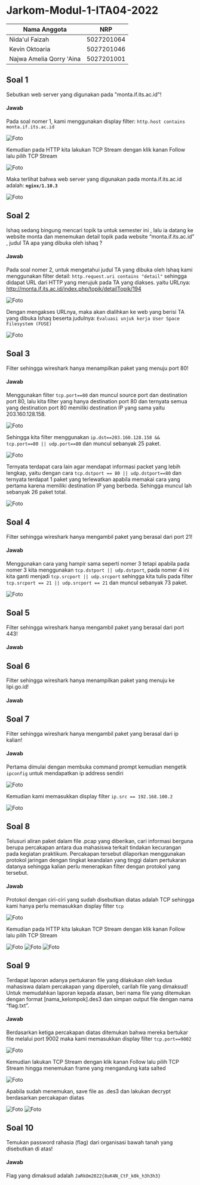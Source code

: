 # Jarkom-Modul-1-ITA04-2022
Nama Anggota | NRP
------------------- | --------------		
Nida'ul Faizah | 5027201064
Kevin Oktoaria | 5027201046
Najwa Amelia Qorry 'Aina | 5027201001

## Soal 1
Sebutkan web server yang digunakan pada "monta.if.its.ac.id"! 

#### Jawab
Pada soal nomer 1, kami menggunakan display filter: `http.host contains monta.if.its.ac.id`

![Foto](./img/soal1_1.png)

Kemudian pada HTTP kita lakukan TCP Stream dengan klik kanan Follow lalu pilih TCP Stream

![Foto](./img/soal1_2.png)

Maka terlihat bahwa web server yang digunakan pada monta.if.its.ac.id adalah: **`nginx/1.10.3`**

![Foto](./img/soal1_3.png)

## Soal 2
Ishaq sedang bingung mencari topik ta untuk semester ini , lalu ia datang ke website monta dan menemukan detail topik pada website “monta.if.its.ac.id” , judul TA apa yang dibuka oleh ishaq ?

#### Jawab
Pada soal nomer 2, untuk mengetahui judul TA yang dibuka oleh Ishaq kami menggunakan filter detail: `http.request.uri contains "detail"` sehingga didapat URL dari HTTP yang merujuk pada TA yang diakses. yaitu URLnya: http://monta.if.its.ac.id/index.php/topik/detailTopik/194

![Foto](./img/soal2_1.PNG)

Dengan mengakses URLnya, maka akan dialihkan ke web yang berisi TA yang dibuka Ishaq beserta judulnya: `Evaluasi unjuk kerja User Space Filesystem (FUSE)`

![Foto](./img/soal2_2.PNG)

## Soal 3
Filter sehingga wireshark hanya menampilkan paket yang menuju port 80! 

#### Jawab
Menggunakan filter `tcp.port==80` dan muncul source port dan destination port 80, lalu kita filter yang hanya destination port 80 dan ternyata semua yang destination port 80 memiliki destination IP yang sama yaitu 203.160.128.158.

![Foto](./img/soal3_1.PNG)

Sehingga kita filter menggunakan `ip.dst==203.160.128.158 && tcp.port==80 || udp.port==80` dan muncul sebanyak 25 paket.

![Foto](./img/soal3_2.PNG)

Ternyata terdapat cara lain agar mendapat informasi packet yang lebih lengkap, yaitu dengan cara `tcp.dstport == 80 || udp.dstport==80` dan ternyata terdapat 1 paket yang terlewatkan apabila memakai cara yang pertama karena memiliki destination IP yang berbeda. Sehingga muncul lah sebanyak 26 paket total.

![Foto](./img/soal3_3.PNG)

## Soal 4
Filter sehingga wireshark hanya mengambil paket yang berasal dari port 21!

#### Jawab
Menggunakan cara yang hampir sama seperti nomer 3 tetapi apabila pada nomer 3 kita menggunakan `tcp.dstport || udp.dstport`, pada nomer 4 ini kita ganti menjadi `tcp.srcport || udp.srcport` sehingga kita tulis pada filter `tcp.srcport == 21 || udp.srcport == 21` dan muncul sebanyak 73 paket.

![Foto](./img/soal4_1.PNG)

## Soal 5
Filter sehingga wireshark hanya mengambil paket yang berasal dari port 443!

#### Jawab


## Soal 6
Filter sehingga wireshark hanya menampilkan paket yang menuju ke lipi.go.id!

#### Jawab


## Soal 7
Filter sehingga wireshark hanya mengambil paket yang berasal dari ip kalian!

#### Jawab
Pertama dimulai dengan membuka command prompt kemudian mengetik `ipconfig` untuk mendapatkan ip address sendiri

![Foto](./img/soal7_1.png)

Kemudian kami memasukkan display filter `ip.src == 192.168.100.2`

![Foto](./img/soal7_2.png)

## Soal 8
Telusuri aliran paket dalam file .pcap yang diberikan, cari informasi berguna berupa percakapan antara dua mahasiswa terkait tindakan kecurangan pada kegiatan praktikum. Percakapan tersebut dilaporkan menggunakan protokol jaringan dengan tingkat keandalan yang tinggi dalam pertukaran datanya sehingga kalian perlu menerapkan filter dengan protokol yang tersebut.

#### Jawab

Protokol dengan ciri-ciri yang sudah disebutkan diatas adalah TCP sehingga kami hanya perlu memasukkan display filter `tcp`

![Foto](./img/soal8_1.png)

Kemudian pada HTTP kita lakukan TCP Stream dengan klik kanan Follow lalu pilih TCP Stream

![Foto](./img/soal8_2.png)
![Foto](./img/soal8_3.png)
![Foto](./img/soal8_4.png)


## Soal 9
Terdapat laporan adanya pertukaran file yang dilakukan oleh kedua mahasiswa dalam percakapan yang diperoleh, carilah file yang dimaksud! Untuk memudahkan laporan kepada atasan, beri nama file yang ditemukan dengan format [nama_kelompok].des3 dan simpan output file dengan nama “flag.txt”.

#### Jawab
Berdasarkan ketiga percakapan diatas ditemukan bahwa mereka bertukar file melalui port 9002 maka kami memasukkan display filter `tcp.port==9002` 

![Foto](./img/soal9_1.png)

Kemudian lakukan TCP Stream dengan klik kanan Follow lalu pilih TCP Stream hingga menemukan frame yang mengandung kata salted

![Foto](./img/soal9_2.png)

Apabila sudah menemukan, save file as .des3 dan lakukan decrypt berdasarkan percakapan diatas

![Foto](./img/soal9_3.png)
![Foto](./img/soal9_4.png)

## Soal 10
Temukan password rahasia (flag) dari organisasi bawah tanah yang disebutkan di atas!

#### Jawab

Flag yang dimaksud adalah `JaRkOm2022{8uK4N_CtF_k0k_h3h3h3}`
